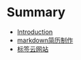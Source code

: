 # Summary

* [Introduction](README.md)
* [markdown简历制作](http://cv.ftqq.com/)
* [标签云网站](https://www.abcya.com/games/word_clouds)

